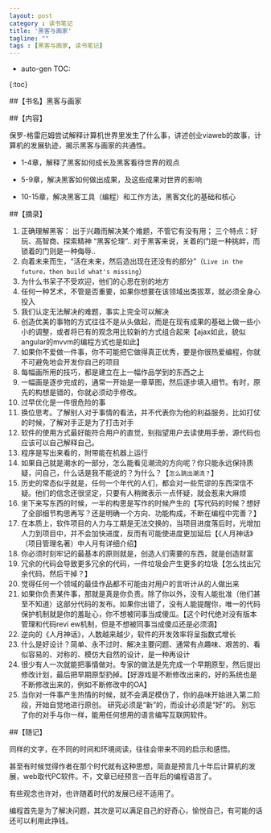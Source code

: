 ```yaml
---
layout: post
category : 读书笔记
title: '黑客与画家'
tagline: ""
tags : [黑客与画家, 读书笔记]
---
```


* auto-gen TOC:

{:toc}

##【书名】黑客与画家

##【内容】

保罗-格雷厄姆尝试解释计算机世界里发生了什么事，讲述创业viaweb的故事，计算机的发展轨迹，揭示黑客与画家的共通性。

- 1-4章，解释了黑客如何成长及黑客看待世界的观点

- 5-9章，解决黑客如何做出成果，及这些成果对世界的影响

- 10-15章，解决黑客工具（编程）和工作方法，黑客文化的基础和核心

<!--break-->

##【摘录】

1. 正确理解黑客：
出于兴趣而解决某个难题，不管它有没有用；
三个特点：好玩、高智商、探索精神
“黑客伦理”..
对于黑客来说，关着的门是一种挑衅，而锁着的门则是一种侮辱..
2. 向着未来而生，“活在未来，然后造出现在还没有的部分”（`Live in the future，then build what's missing`）
3. 为什么书呆子不受欢迎，他们的心思在别的地方
4. 任何一种艺术，不管是否重要，如果你想要在该领域出类拔萃，就必须全身心投入
5. 我们认定无法解决的难题，事实上完全可以解决
6. 创造优美的事物的方式往往不是从头做起，而是在现有成果的基础上做一些小小的调整，或者将已有的观念用比较新的方式组合起来【ajax如此，貌似angular的mvvm的编程方式也是如此】
7. 如果你不爱做一件事，你不可能把它做得真正优秀，要是你很热爱编程，你就不可避免地会开发你自己的项目
8. 每幅画所用的技巧，都是建立在上一幅作品学到的东西之上
9. 一幅画是逐步完成的，通常一开始是一章草图，然后逐步填入细节。有时，原先的构想是错的，你就必须动手修改。
10. 过早优化是一件很危险的事
11. 换位思考。了解别人对于事情的看法，并不代表你为他的利益服务，比如打仗的时候，了解对手正是为了打击对手
12. 软件的使用方式最好能符合用户的直觉，别指望用户去读使用手册，源代码也应该可以自己解释自己。
13. 程序是写出来看的，附带能在机器上运行
14. 如果自己就是潮水的一部分，怎么能看见潮流的方向呢？你只能永远保持质疑，问自己，什么话是我不能说的？为什么？【`怎么跳出潮流？`】
15. 历史的常态似乎就是，任何一个年代的人们，都会对一些荒谬的东西深信不疑。他们的信念还很坚定，只要有人稍微表示一点怀疑，就会惹来大麻烦
16. 坐下来写东西的时候，一半的构思是写作的时候产生的【写代码的时候？想好了全部细节构思再写？还是明确一个方向、功能构成，不断在编程中完善？】
17. 在本质上，软件项目的人力与工期是无法交换的，当项目进度落后时，光增加人力到项目中，并不会加快进度，反而有可能使进度更加延后【《人月神话》（项目管理名著）中人月有详细介绍】
18. 你必须时刻牢记的最基本的原则就是，创造人们需要的东西，就是创造财富
19. 冗余的代码会导致更多冗余的代码，一件垃圾会产生更多的垃圾【怎么找出冗余代码，然后干掉？】
20. 觉得任何一个领域的最佳作品都不可能由对用户的言听计从的人做出来
21. 如果你负责某件事，那就是真是你负责。除了你以外，没有人能批准（他们甚至不知道）这部分代码的发布。如果你出错了，没有人能提醒你，唯一的代码保护机制就是你的羞耻心，你不想被同事当成傻瓜。【这个时代绝对没有版本管理和代码revi	ew机制，但是不想被同事当成傻瓜还是必须滴】
22. 逆向的《人月神话》，人数越来越少，软件的开发效率将呈指数式增长
23. 什么是好设计？简单、永不过时、解决主要问题、通常有点趣味、艰苦的、看似容易的、对称的、模仿大自然的设计，是一种再设计
24. 很少有人一次就能把事情做对。专家的做法是先完成一个早期原型，然后提出修改计划，最后把早期原型扔掉。【好游戏是不断修改出来的，好的系统也是不断修改出来的，例如不断修改中的OA】
25. 当你对一件事产生热情的时候，就不会满足模仿了，你的品味开始进入第二阶段，开始自觉地进行原创。
研究必须是“新”的，而设计必须是“好”的。
别忘了你的对手与你一样，能用任何想用的语言编写互联网软件。

##【随记】

同样的文字，在不同的时间和环境阅读，往往会带来不同的启示和感悟。

甚至有时候觉得作者在那个时代就有这种思想，简直是预言几十年后计算机的发展，web取代PC软件。不，文章已经预言一百年后的编程语言了。

有些观念也许对，也许随着时代的发展已经不适用了。

编程首先是为了解决问题，其次是可以满足自己的好奇心，愉悦自己，有可能的话还可以利用此挣钱。
